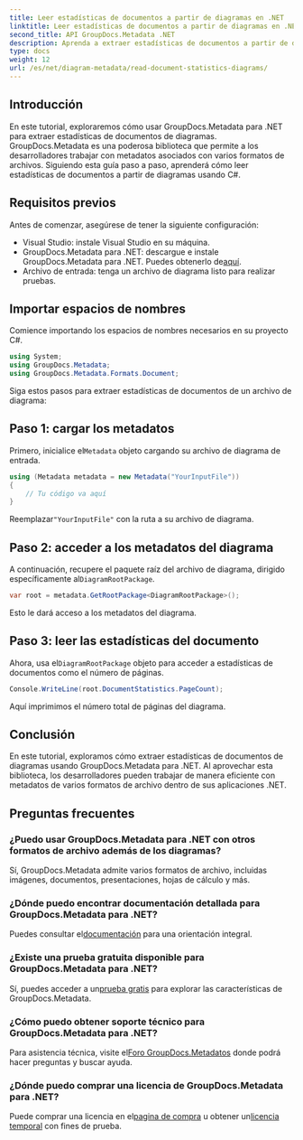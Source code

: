 ```yaml
---
title: Leer estadísticas de documentos a partir de diagramas en .NET
linktitle: Leer estadísticas de documentos a partir de diagramas en .NET
second_title: API GroupDocs.Metadata .NET
description: Aprenda a extraer estadísticas de documentos a partir de diagramas en .NET utilizando GroupDocs.Metadata, una potente biblioteca de manipulación de metadatos.
type: docs
weight: 12
url: /es/net/diagram-metadata/read-document-statistics-diagrams/
---
```

## Introducción
En este tutorial, exploraremos cómo usar GroupDocs.Metadata para .NET para extraer estadísticas de documentos de diagramas. GroupDocs.Metadata es una poderosa biblioteca que permite a los desarrolladores trabajar con metadatos asociados con varios formatos de archivos. Siguiendo esta guía paso a paso, aprenderá cómo leer estadísticas de documentos a partir de diagramas usando C#.
## Requisitos previos
Antes de comenzar, asegúrese de tener la siguiente configuración:
- Visual Studio: instale Visual Studio en su máquina.
-  GroupDocs.Metadata para .NET: descargue e instale GroupDocs.Metadata para .NET. Puedes obtenerlo de[aquí](https://releases.groupdocs.com/metadata/net/).
- Archivo de entrada: tenga un archivo de diagrama listo para realizar pruebas.

## Importar espacios de nombres
Comience importando los espacios de nombres necesarios en su proyecto C#.
```csharp
using System;
using GroupDocs.Metadata;
using GroupDocs.Metadata.Formats.Document;
```

Siga estos pasos para extraer estadísticas de documentos de un archivo de diagrama:
## Paso 1: cargar los metadatos
 Primero, inicialice el`Metadata` objeto cargando su archivo de diagrama de entrada.
```csharp
using (Metadata metadata = new Metadata("YourInputFile"))
{
    // Tu código va aquí
}
```
 Reemplazar`"YourInputFile"` con la ruta a su archivo de diagrama.
## Paso 2: acceder a los metadatos del diagrama
 A continuación, recupere el paquete raíz del archivo de diagrama, dirigido específicamente al`DiagramRootPackage`.
```csharp
var root = metadata.GetRootPackage<DiagramRootPackage>();
```
Esto le dará acceso a los metadatos del diagrama.
## Paso 3: leer las estadísticas del documento
 Ahora, usa el`DiagramRootPackage` objeto para acceder a estadísticas de documentos como el número de páginas.
```csharp
Console.WriteLine(root.DocumentStatistics.PageCount);
```
Aquí imprimimos el número total de páginas del diagrama.

## Conclusión
En este tutorial, exploramos cómo extraer estadísticas de documentos de diagramas usando GroupDocs.Metadata para .NET. Al aprovechar esta biblioteca, los desarrolladores pueden trabajar de manera eficiente con metadatos de varios formatos de archivo dentro de sus aplicaciones .NET.

## Preguntas frecuentes
### ¿Puedo usar GroupDocs.Metadata para .NET con otros formatos de archivo además de los diagramas?
Sí, GroupDocs.Metadata admite varios formatos de archivo, incluidas imágenes, documentos, presentaciones, hojas de cálculo y más.
### ¿Dónde puedo encontrar documentación detallada para GroupDocs.Metadata para .NET?
 Puedes consultar el[documentación](https://reference.groupdocs.com/metadata/net/) para una orientación integral.
### ¿Existe una prueba gratuita disponible para GroupDocs.Metadata para .NET?
 Sí, puedes acceder a un[prueba gratis](https://releases.groupdocs.com/) para explorar las características de GroupDocs.Metadata.
### ¿Cómo puedo obtener soporte técnico para GroupDocs.Metadata para .NET?
 Para asistencia técnica, visite el[Foro GroupDocs.Metadatos](https://forum.groupdocs.com/c/metadata/14) donde podrá hacer preguntas y buscar ayuda.
### ¿Dónde puedo comprar una licencia de GroupDocs.Metadata para .NET?
 Puede comprar una licencia en el[pagina de compra](https://purchase.groupdocs.com/buy) u obtener un[licencia temporal](https://purchase.groupdocs.com/temporary-license/) con fines de prueba.
